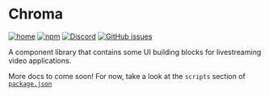 # Chroma

[![home](https://img.shields.io/badge/%E2%97%80-home-lightgrey.svg?style=flat-square)](https://github.com/livepeer/livepeerjs#readme)
[![npm](https://img.shields.io/npm/v/@livepeer/chroma.svg?style=flat-square)](https://www.npmjs.com/package/@livepeer/chroma)
[![Discord](https://img.shields.io/discord/423160867534929930.svg?style=flat-square)](https://discord.gg/7wRSUGX)
[![GitHub issues](https://img.shields.io/github/issues/livepeer/livepeerjs/chroma.svg?style=flat-square)](https://github.com/livepeer/livepeerjs/labels/chroma)

A component library that contains some UI building blocks for livestreaming
video applications.

More docs to come soon! For now, take a look at the `scripts` section of
[`package.json`](https://github.com/livepeer/livepeerjs/blob/master/packages/chroma/package.json#L17)
